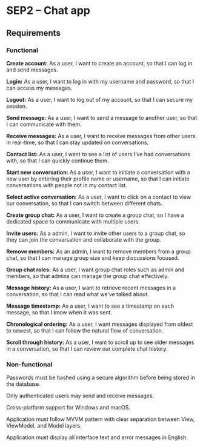 # SEP2 – Chat app

## Requirements

### Functional

**Create account:** As a user, I want to create an account, so that I can log in and send messages.

**Login:** As a user, I want to log in with my username and password, so that I can access my messages.

**Logout:** As a user, I want to log out of my account, so that I can secure my session.

**Send message:** As a user, I want to send a message to another user, so that I can communicate with them.

**Receive messages:** As a user, I want to receive messages from other users in real-time, so that I can stay updated on conversations.

**Contact list:** As a user, I want to see a list of users I’ve had conversations with, so that I can quickly continue them.

**Start new conversation:** As a user, I want to initiate a conversation with a new user by entering their profile name or username, so that I can initiate conversations with people not in my contact list.

**Select active conversation:** As a user, I want to click on a contact to view our conversation, so that I can switch between different chats.

**Create group chat:** As a user, I want to create a group chat, so I have a dedicated space to communicate with multiple users.

**Invite users:** As a admin, I want to invite other users to a group chat, so they can join the conversation and collaborate with the group.

**Remove members:** As an admin, I want to remove members from a group chat, so that I can manage group size and keep discussions focused.

**Group chat roles:** As a user, I want group chat roles such as admin and members, so that admins can manage the group chat effectively.

**Message history:** As a user, I want to retrieve recent messages in a conversation, so that I can read what we’ve talked about.

**Message timestamp:** As a user, I want to see a timestamp on each message, so that I know when it was sent.

**Chronological ordering:** As a user, I want messages displayed from oldest to newest, so that I can follow the natural flow of conversation.

**Scroll through history:** As a user, I want to scroll up to see older messages in a conversation, so that I can review our complete chat history.

### Non-functional

Passwords must be hashed using a secure algorithm before being stored in the database.

Only authenticated users may send and receive messages.

Cross-platform support for Windows and macOS.

Application must follow MVVM pattern with clear separation between View, ViewModel, and Model layers.

Application must display all interface text and error messages in English.
